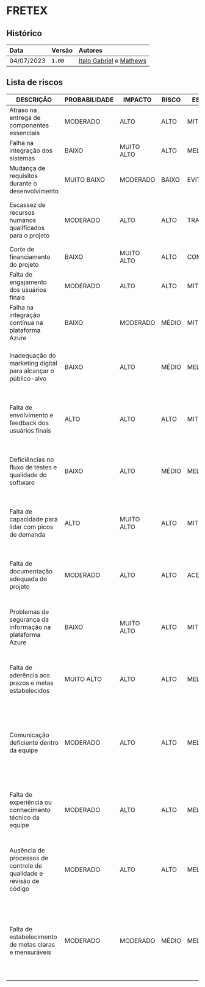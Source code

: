 # FRETEX

## Histórico

| Data       | Versão     | Autores                                                                                    |
| :--------- | :--------- | :----------------------------------------------------------------------------------------- |
| 04/07/2023 | **`1.00`** | [Italo Gabriel](https://github.com/ItaloGSM) e [Mathews](https://github.com/MathewsDantas) |

## Lista de riscos

| DESCRIÇÃO                                                          | PROBABILIDADE | IMPACTO    | RISCO | ESTRATÉGIA   | RESPOSTA                                                                                                                  | RESPONSÁVEL                | STATUS |
| ------------------------------------------------------------------ | ------------- | ---------- | ----- | ------------ | ------------------------------------------------------------------------------------------------------------------------- | -------------------------- | ------ |
| Atraso na entrega de componentes essenciais                        | MODERADO      | ALTO       | ALTO  | MITIGAR      | Buscar fornecedores alternativos                                                                                          | Gerente do projeto         | ABERTO |
| Falha na integração dos sistemas                                   | BAIXO         | MUITO ALTO | ALTO  | MELHORAR     | Realizar testes rigorosos de integração                                                                                   | Time de desenvolvimento    | ABERTO |
| Mudança de requisitos durante o desenvolvimento                    | MUITO BAIXO   | MODERADO   | BAIXO | EVITAR       | Estabelecer processos de gerenciamento de mudanças                                                                        | Time de desenvolvimento    | ABERTO |
| Escassez de recursos humanos qualificados para o projeto           | MODERADO      | ALTO       | ALTO  | TRANSFERIR   | Buscar parcerias com universidades ou contratar profissionais experientes                                                 | Gerente do projeto         | ABERTO |
| Corte de financiamento do projeto                                  | BAIXO         | MUITO ALTO | ALTO  | COMPARTILHAR | Buscar parcerias de investimento                                                                                          | Gerente do projeto         | ABERTO |
| Falta de engajamento dos usuários finais                           | MODERADO      | ALTO       | ALTO  | MITIGAR      | Realizar treinamentos e campanhas de conscientização                                                                      | Time de desenvolvimento    | ABERTO |
| Falha na integração contínua na plataforma Azure                   | BAIXO         | MODERADO   | MÉDIO | MITIGAR      | Realizar testes frequentes de integração e monitoramento contínuo                                                         | Time de devops             | ABERTO |
| Inadequação do marketing digital para alcançar o público-alvo      | BAIXO         | ALTO       | MÉDIO | MELHORAR     | Realizar análises de mercado e ajustar as estratégias de marketing                                                        | Time de marketing          | ABERTO |
| Falta de envolvimento e feedback dos usuários finais               | ALTO          | ALTO       | ALTO  | MITIGAR      | Estabelecer canais de comunicação eficientes e realizar pesquisas de satisfação                                           | Time de qualidade          | ABERTO |
| Deficiências no fluxo de testes e qualidade do software            | BAIXO         | ALTO       | MÉDIO | MELHORAR     | Implementar processos de testes rigorosos e adotar práticas de qualidade                                                  | Time de qualidade e testes | ABERTO |
| Falta de capacidade para lidar com picos de demanda                | ALTO          | MUITO ALTO | ALTO  | MITIGAR      | Escalar a infraestrutura de acordo com a demanda e utilizar serviços de nuvem escaláveis                                  | Time de desenvolvimento    | ABERTO |
| Falta de documentação adequada do projeto                          | MODERADO      | ALTO       | ALTO  | ACEITAR      | Investir na elaboração de documentação e manter registros atualizados                                                     | Time de desenvolvimento    | ABERTO |
| Problemas de segurança da informação na plataforma Azure           | BAIXO         | MUITO ALTO | ALTO  | MITIGAR      | Implementar medidas de segurança, como criptografia e autenticação robusta                                                | Time de devops             | ABERTO |
| Falta de aderência aos prazos e metas estabelecidos                | MUITO ALTO    | ALTO       | ALTO  | MELHORAR     | Estabelecer um cronograma realista e monitorar o progresso regularmente                                                   | Gerente do projeto         | ABERTO |
| Comunicação deficiente dentro da equipe                            | MODERADO      | ALTO       | ALTO  | MELHORAR     | Estabelecer canais de comunicação claros e eficientes, promover reuniões regulares e incentivar a colaboração             | Gerente do projeto         | ABERTO |
| Falta de experiência ou conhecimento técnico da equipe             | MODERADO      | ALTO       | ALTO  | MELHORAR     | Investir em treinamentos e capacitações, contratar consultores ou mentores especializados                                 | Gerente do projeto         | ABERTO |
| Ausência de processos de controle de qualidade e revisão de código | MODERADO      | ALTO       | ALTO  | MELHORAR     | Implementar práticas de revisão de código, testes automatizados e garantir a qualidade do software                        | Gerente do projeto         | ABERTO |
| Falta de estabelecimento de metas claras e mensuráveis             | MODERADO      | MODERADO   | MÉDIO | MELHORAR     | Definir metas SMART (Específicas, Mensuráveis, Alcançáveis, Relevantes e Temporais) e acompanhar regularmente o progresso | Gerente do projeto         | ABERTO |
